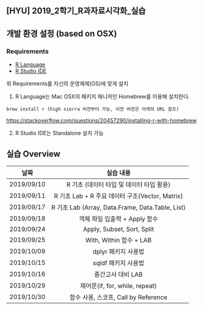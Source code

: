 ## [HYU] 2019_2학기_R과자료시각화_실습

## 개발 환경 설정 (based on OSX)
### Requirements
- [R Language](https://www.r-project.org/)
- [R Studio IDE](https://www.rstudio.com/products/rstudio/download/)

위 Requirements를 자신의 운영체제(OS)에 맞게 설치

1. R Language는 Mac OSX의 패키지 매니저인 Homebrew를 이용해 설치한다.
```
brew install r (high sierra 버전부터 가능, 이전 버전은 아래의 URL 참조)
```
https://stackoverflow.com/questions/20457290/installing-r-with-homebrew

2. R Studio IDE는 Standalone 설치 가능

## 실습 Overview
| 날짜   |      실습 내용      |
|----------|:-------------:|
| 2019/09/10 | R 기초 (데이터 타입 및 데이터 타입 활용) |
| 2019/09/11 | R 기초 Lab + R 주요 데이터 구조(Vector, Matrix) |
| 2019/09/17 | R 기초 Lab (Array, Data.Frame, Data.Table, List) |
| 2019/09/18 | 객체 파일 입출력 + Apply 함수 |
| 2019/09/24 | Apply, Subset, Sort, Split |
| 2019/09/25 | With, Within 함수 + LAB |
| 2019/10/09 | dplyr 패키지 사용법 |
| 2019/10/15 | sqldf 패키지 사용법 |
| 2019/10/16 | 중간고사 대비 LAB |
| 2019/10/29 | 제어문(if, for, while, repeat) |
| 2019/10/30 | 함수 사용, 스코프, Call by Reference |

